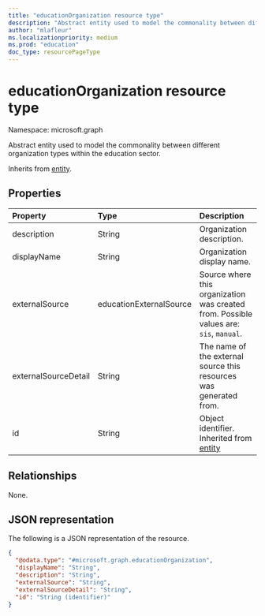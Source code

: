 ```yaml
---
title: "educationOrganization resource type"
description: "Abstract entity used to model the commonality between different organization types within the education sector."
author: "mlafleur"
ms.localizationpriority: medium
ms.prod: "education"
doc_type: resourcePageType
---
```


# educationOrganization resource type

Namespace: microsoft.graph

Abstract entity used to model the commonality between different organization types within the education sector.

Inherits from [entity](../resources/entity.md).

## Properties

| Property             | Type                    | Description                                                                            |
| :------------------- | :---------------------- | :------------------------------------------------------------------------------------- |
| description          | String                  | Organization description.                                                              |
| displayName          | String                  | Organization display name.                                                             |
| externalSource       | educationExternalSource | Source where this organization was created from. Possible values are: `sis`, `manual`. |
| externalSourceDetail | String                  | The name of the external source this resources was generated from.                     |
| id                   | String                  | Object identifier. Inherited from [entity](../resources/entity.md)                     |

## Relationships

None.

## JSON representation

The following is a JSON representation of the resource.

<!-- {
  "blockType": "resource",
  "keyProperty": "id",
  "@odata.type": "microsoft.graph.educationOrganization",
  "baseType": "microsoft.graph.entity",
  "openType": false
}
-->

```json
{
  "@odata.type": "#microsoft.graph.educationOrganization",
  "displayName": "String",
  "description": "String",
  "externalSource": "String",
  "externalSourceDetail": "String",
  "id": "String (identifier)"
}
```

